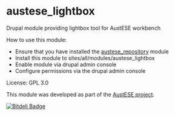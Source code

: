 austese_lightbox
=================

Drupal module providing lightbox tool for AustESE workbench

How to use this module:
* Ensure that you have installed the [austese_repository](https://github.com/uq-eresearch/austese_repository/) module
* Install this module to sites/all/modules/austese_lightbox
* Enable module via drupal admin console
* Configure permissions via the drupal admin console

License: GPL 3.0

This module was developed as part of the [AustESE project](http://itee.uq.edu.au/~eresearch/projects/austese).


[![Bitdeli Badge](https://d2weczhvl823v0.cloudfront.net/uq-eresearch/austese_lightbox/trend.png)](https://bitdeli.com/free "Bitdeli Badge")

